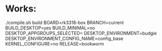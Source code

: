 # Works:
./compile.sh build BOARD=rk3318-box BRANCH=current BUILD_DESKTOP=yes BUILD_MINIMAL=no DESKTOP_APPGROUPS_SELECTED= DESKTOP_ENVIRONMENT=budgie DESKTOP_ENVIRONMENT_CONFIG_NAME=config_base KERNEL_CONFIGURE=no RELEASE=bookworm
